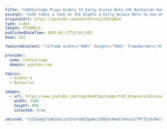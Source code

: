 ```yaml
---
title: "CohhCarnage Plays Diablo IV Early Access Beta (HC Barbarian Gameplay) - Episode 3"
excerpt: "Cohh takes a look at the Diablo 4 Early Access Beta to see what it has to offer. - Watch live at https://www.twitch.tv/cohhcarnage ..."
originalUrl: https://youtube.com/watch?v=4jCu5dLqBe4
type: video
length: PT30M51S
publishedDateTime: 2023-03-17T22:01:59Z
heat: 162

featuredContent: "<iframe width=\"800\" height=\"500\" frameborder=\"0\" src=\"https://www.youtube.com/embed/4jCu5dLqBe4\" allow=\"accelerometer; autoplay; encrypted-media; gyroscope; picture-in-picture\" allowfullscreen></iframe>"

provider:
  name: CohhCarnage
  domain: youtube.com

topics:
  - Diablo 4
  - Barbarian

images:
  - url: https://www.youtube.com/img/desktop/supported_browsers/dinosaur.png
    width: 1200
    height: 800
    isCached: true

secured: "tz5Zow0g7tA0JSELutt5tOroNZ3qwWsJJhNtUcMmmI7XAssZ/7PffXj9cMwloqUoV/boN0AbXDuPlAs+aM9V5oDkQf4g14yi4sqJaEbEeaxU3FcWgluB1aisA8hCwLdvBmNk/TCAIer0nefzZv3XV3GSf78nmb6+e1hBBVl8icPCANoGaye+fxxXqW6tTvhaW+mHXnkxqn7jqO53xo+XFrjJef1C44M2DpJ9j60S/exGKFAiidZxJYkzWpiT4Mqy0xBBaX84naaupiCIdLW3T29tgXxmiY15Wt9MzJXlhJ6WlaWOXHXju95IPhexZZ0Otfat310fWpL7X9FM3GY/8HKOTav+mBHRDtpWY79uv9tK54GBnP+XAw2us6EC/KT8qVEjcygEkpE3SJFAR8DJ1w==;M1jIzQmbUZlzNC813KPDsQ=="
---
```


